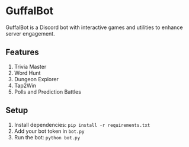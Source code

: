 # GuffalBot
GuffalBot is a Discord bot with interactive games and utilities to enhance server engagement.

## Features
1. Trivia Master
2. Word Hunt
3. Dungeon Explorer
4. Tap2Win
5. Polls and Prediction Battles

## Setup
1. Install dependencies: `pip install -r requirements.txt`
2. Add your bot token in `bot.py`
3. Run the bot: `python bot.py`
